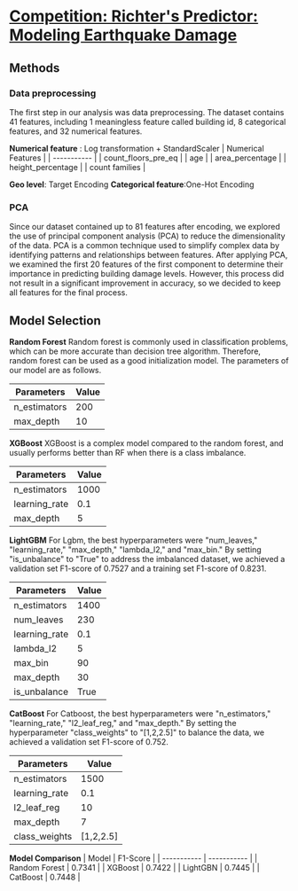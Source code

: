 # [Competition: Richter's Predictor: Modeling Earthquake Damage](https://www.drivendata.org/competitions/57/nepal-earthquake/page/134/)

## Methods
### Data preprocessing
The first step in our analysis was data preprocessing. The dataset contains 41 features, including 1 meaningless feature called building id, 8 categorical features, and 32 numerical features.

**Numerical feature** : Log transformation + StandardScaler
	| Numerical Features |
| ----------- |
| count_floors_pre_eq |
| age |
| area_percentage |
| height_percentage |
| count families |

**Geo level**: Target Encoding
**Categorical feature**:One-Hot Encoding

### PCA
Since our dataset contained up to 81 features after encoding, we explored the use of principal component analysis (PCA) to reduce the dimensionality of the data. PCA is a common technique used to simplify complex data by identifying patterns and relationships between features. After applying PCA, we examined the first 20 features of the first component to determine their importance in predicting building damage levels. However, this process did not result in a significant improvement in accuracy, so we decided to keep all features for the final process.

## Model Selection
**Random Forest** Random forest is commonly used in classification problems, which can be more accurate than decision tree algorithm. Therefore, random forest can be used as a good initialization model. The parameters of our model are as follows.

| Parameters | Value |
| ----------- | ----------- |
| n_estimators | 200 |
| max_depth | 10 |

**XGBoost** XGBoost is a complex model compared to the random forest, and usually performs better than RF when there is a class imbalance.

| Parameters | Value |
| ----------- | ----------- |
| n_estimators | 1000 |
| learning_rate | 0.1 |
| max_depth | 5 |

**LightGBM** For Lgbm, the best hyperparameters were "num_leaves," "learning_rate," "max_depth," "lambda_l2," and "max_bin." By setting "is_unbalance" to "True" to address the imbalanced dataset, we achieved a validation set F1-score of 0.7527 and a training set F1-score of 0.8231.

| Parameters | Value |
| ----------- | ----------- |
| n_estimators | 1400 |
| num_leaves | 230 |
| learning_rate | 0.1 |
| lambda_l2 | 5 |
| max_bin | 90 |
| max_depth | 30 |
| is_unbalance | True |

**CatBoost** For Catboost, the best hyperparameters were "n_estimators," "learning_rate," "l2_leaf_reg," and "max_depth." By setting the hyperparameter "class_weights" to "[1,2,2.5]" to balance the data, we achieved a validation set F1-score of 0.752.

| Parameters | Value |
| ----------- | ----------- |
| n_estimators | 1500 | 
| learning_rate | 0.1 |
| l2_leaf_reg | 10 |
| max_depth | 7 | 
| class_weights | [1,2,2.5] |

**Model Comparison**
| Model | F1-Score |
| ----------- | ----------- |
| Random Forest | 0.7341 |
| XGBoost | 0.7422 |
| LightGBN | 0.7445 |
| CatBoost | 0.7448 |

   
